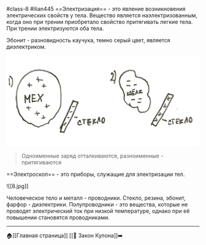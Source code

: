 #class-8 #ilian445
==Электризация== - это явление возникновения электрических свойств у тела. Вещество является наэлектризованным, когда оно при трении приобретало свойство притягивать легкие тела. При трении электризуются оба тела.

Эбонит - разновидность каучука, темно серый цвет, является диэлектриком.

![Рис 1 - заряд тел при трении меха и стекла; Рис 2 - при стекла и шёлка](11.png)

>Одноименные заряд отталкиваются, разноименные - притягиваются

==Электроскоп== - это приборы, служащие для электризации тел.

![[8.jpg]]

Человеческое тело и металл - проводники.
Стекло, резина, эбонит, фарфор - диэлектрики.
Полупроводники - это вещества, которые не проводят электрический ток при низкой температуре, однако при её повышении становятся проводниками.

---
🏠[[Главная страница]]
[[📒 Закон Кулона]]➡️